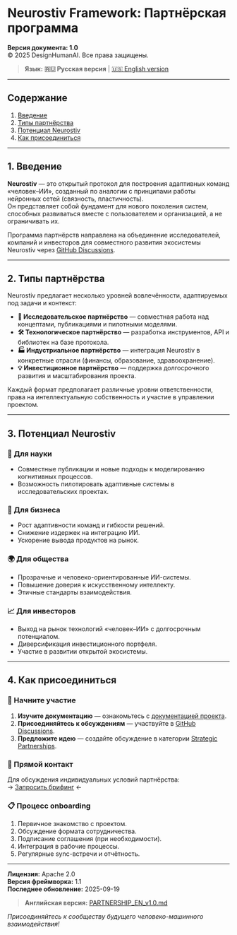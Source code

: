 # Neurostiv Framework: Партнёрская программа

**Версия документа: 1.0**  
© 2025 DesignHumanAI. Все права защищены.  

> **Язык:** **🇷🇺 Русская версия** | [🇺🇸 English version](PARTNERSHIP_EN_v1.0.md)  

---

## Содержание
1. [Введение](#1-введение)  
2. [Типы партнёрства](#2-типы-партнёрства)  
3. [Потенциал Neurostiv](#3-потенциал-neurostiv)  
4. [Как присоединиться](#4-как-присоединиться)  

---

## 1. Введение

**Neurostiv** — это открытый протокол для построения адаптивных команд «человек–ИИ», созданный по аналогии с принципами работы нейронных сетей (связность, пластичность).  
Он представляет собой фундамент для нового поколения систем, способных развиваться вместе с пользователем и организацией, а не ограничивать их.  

Программа партнёрств направлена на объединение исследователей, компаний и инвесторов для совместного развития экосистемы Neurostiv через [GitHub Discussions](https://github.com/designhumanai/neurostiv-framework/discussions).  

---

## 2. Типы партнёрства

Neurostiv предлагает несколько уровней вовлечённости, адаптируемых под задачи и контекст:

- **🧪 Исследовательское партнёрство** — совместная работа над концептами, публикациями и пилотными моделями.  
- **🛠️ Технологическое партнёрство** — разработка инструментов, API и библиотек на базе протокола.  
- **🏭 Индустриальное партнёрство** — интеграция Neurostiv в конкретные отрасли (финансы, образование, здравоохранение).  
- **💡 Инвестиционное партнёрство** — поддержка долгосрочного развития и масштабирования проекта.  

Каждый формат предполагает различные уровни ответственности, права на интеллектуальную собственность и участие в управлении проектом.  

---

## 3. Потенциал Neurostiv

### 🔬 Для науки
- Совместные публикации и новые подходы к моделированию когнитивных процессов.  
- Возможность пилотировать адаптивные системы в исследовательских проектах.  

### 💼 Для бизнеса
- Рост адаптивности команд и гибкости решений.  
- Снижение издержек на интеграцию ИИ.  
- Ускорение вывода продуктов на рынок.  

### 🌍 Для общества
- Прозрачные и человеко-ориентированные ИИ-системы.  
- Повышение доверия к искусственному интеллекту.  
- Этичные стандарты взаимодействия.  

### 📈 Для инвесторов
- Выход на рынок технологий «человек–ИИ» с долгосрочным потенциалом.  
- Диверсификация инвестиционного портфеля.  
- Участие в развитии открытой экосистемы.  

---

## 4. Как присоединиться

### 🚀 Начните участие
1. **Изучите документацию** — ознакомьтесь с [документацией проекта](https://github.com/designhumanai/neurostiv-framework).  
2. **Присоединяйтесь к обсуждениям** — участвуйте в [GitHub Discussions](https://github.com/designhumanai/neurostiv-framework/discussions).  
3. **Предложите идею** — создайте обсуждение в категории [Strategic Partnerships](https://github.com/designhumanai/neurostiv-framework/discussions/categories/strategic-partnerships).  

### 💌 Прямой контакт
Для обсуждения индивидуальных условий партнёрства:  
→ [Запросить брифинг](mailto:partnerships@designhumanai.com) ←  

### 📋 Процесс onboarding
1. Первичное знакомство с проектом.  
2. Обсуждение формата сотрудничества.  
3. Подписание соглашения (при необходимости).  
4. Интеграция в рабочие процессы.  
5. Регулярные sync-встречи и отчётность.  

---

**Лицензия:** Apache 2.0  
**Версия фреймворка:** 1.1  
**Последнее обновление:** 2025-09-19  

> **Английская версия:** [PARTNERSHIP_EN_v1.0.md](PARTNERSHIP_EN_v1.0.md)  

*Присоединяйтесь к сообществу будущего человеко-машинного взаимодействия!*  
